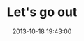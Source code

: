 ---
layout: post
title:  "Let's go out"
date:   2013-10-18 19:43:00
categories: ['illustrations']
image: illustrations/letsGoOut8.jpg
image_width: 533
image_height: 400
---